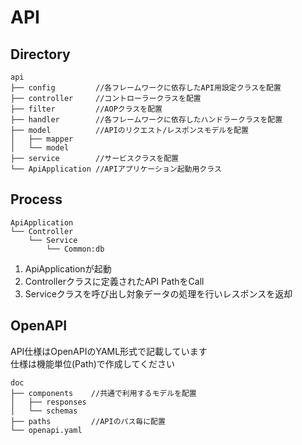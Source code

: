 # API
## Directory
```
api
├── config         //各フレームワークに依存したAPI用設定クラスを配置
├── controller     //コントローラークラスを配置
├── filter         //AOPクラスを配置
├── handler        //各フレームワークに依存したハンドラークラスを配置
├── model          //APIのリクエスト/レスポンスモデルを配置
│   ├── mapper
│   └── model
├── service        //サービスクラスを配置
└── ApiApplication //APIアプリケーション起動用クラス
```

## Process
```
ApiApplication
└── Controller
    └── Service
        └── Common:db
```
1. ApiApplicationが起動
2. Controllerクラスに定義されたAPI PathをCall
3. Serviceクラスを呼び出し対象データの処理を行いレスポンスを返却

## OpenAPI
API仕様はOpenAPIのYAML形式で記載しています  
仕様は機能単位(Path)で作成してください
```
doc
├── components    //共通で利用するモデルを配置
│   ├── responses
│   └── schemas
├── paths         //APIのパス毎に配置
└── openapi.yaml
```
